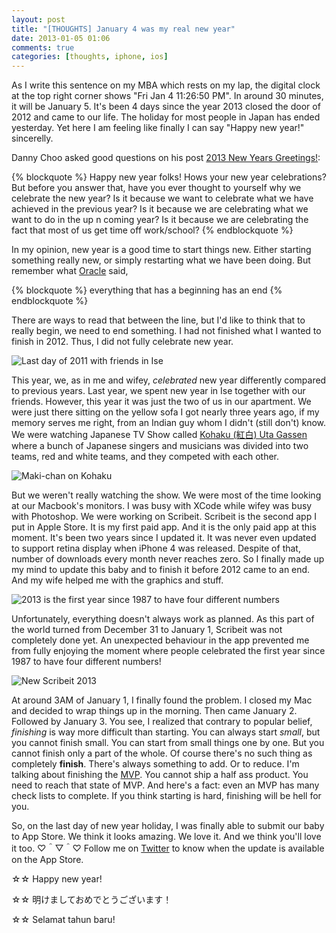 ```yaml
---
layout: post
title: "[THOUGHTS] January 4 was my real new year"
date: 2013-01-05 01:06
comments: true
categories: [thoughts, iphone, ios]
---
```

As I write this sentence on my MBA which rests on my lap, the digital clock at the top right corner shows "Fri Jan 4 11:26:50 PM". In around 30 minutes, it will be January 5. It's been 4 days since the year 2013 closed the door of 2012 and came to our life. The holiday for most people in Japan has ended yesterday. Yet here I am feeling like finally I can say "Happy new year!" sincerelly.

<!-- more -->

Danny Choo asked good questions on his post [2013 New Years Greetings!](http://www.dannychoo.com/post/en/26806/2013+New+Years+Greetings.html):

{% blockquote %}
Happy new year folks! Hows your new year celebrations? 
But before you answer that, have you ever thought to yourself why we celebrate the new year? Is it because we want to celebrate what we have achieved in the previous year? Is it because we are celebrating what we want to do in the up n coming year? Is it because we are celebrating the fact that most of us get time off work/school?
{% endblockquote %}

In my opinion, new year is a good time to start things new. Either starting something really new, or simply restarting what we have been doing. But remember what [Oracle](http://en.wikipedia.org/wiki/The_Matrix_Revolutions) said,

{% blockquote %}
everything that has a beginning has an end
{% endblockquote %}

There are ways to read that between the line, but I'd like to think that to really begin, we need to end something. I had not finished what I wanted to finish in 2012. Thus, I did not fully celebrate new year.

![Last day of 2011 with friends in Ise](http://f.cl.ly/items/0G3e350L3m1a2K1N0U1M/Screen%20Shot%202013-01-04%20at%2011.42.19%20PM.png)

This year, we, as in me and wifey, *celebrated* new year differently compared to previous years. Last year, we spent new year in Ise together with our friends. However, this year it was just the two of us in our apartment. We were just there sitting on the yellow sofa I got nearly three years ago, if my memory serves me right, from an Indian guy whom I didn't (still don't) know. We were watching Japanese TV Show called [Kohaku (紅白) Uta Gassen](http://en.wikipedia.org/wiki/K%C5%8Dhaku_Uta_Gassen) where a bunch of Japanese singers and musicians was divided into two teams, red and white teams, and they competed with each other.

![Maki-chan on Kohaku](http://f.cl.ly/items/222Q0y0W1Y2h3I3s460T/maki-chan1.png)

But we weren't really watching the show. We were most of the time looking at our Macbook's monitors. I was busy with XCode while wifey was busy with Photoshop. We were working on Scribeit. Scribeit is the second app I put in Apple Store. It is my first paid app. And it is the only paid app at this moment. It's been two years since I updated it. It was never even updated to support retina display when iPhone 4 was released. Despite of that, number of downloads every month never reaches zero. So I finally made up my mind to update this baby and to finish it before 2012 came to an end. And my wife helped me with the graphics and stuff.

![2013 is the first year since 1987 to have four different numbers](http://f.cl.ly/items/2B081D0J0h1c0c450312/9gag2013.png)

Unfortunately, everything doesn't always work as planned. As this part of the world turned from December 31 to January 1, Scribeit was not completely done yet. An unexpected behaviour in the app prevented me from fully enjoying the moment where people celebrated the first year since 1987 to have four different numbers!

![New Scribeit 2013](http://f.cl.ly/items/3h0o2n1X3a3T0j0R1y0s/Screen%20Shot%202013-01-05%20at%2012.17.08%20AM.png)

At around 3AM of January 1, I finally found the problem. I closed my Mac and decided to wrap things up in the morning. Then came January 2. Followed by January 3. You see, I realized that contrary to popular belief, *finishing* is way more difficult than starting. You can always start *small*, but you cannot finish small. You can start from small things one by one. But you cannot finish only a part of the whole. Of course there's no such thing as completely **finish**. There's always something to add. Or to reduce. I'm talking about finishing the [MVP](http://en.wikipedia.org/wiki/Minimum_viable_product). You cannot ship a half ass product. You need to reach that state of MVP. And here's a fact: even an MVP has many check lists to complete. If you think starting is hard, finishing will be hell for you. 

So, on the last day of new year holiday, I was finally able to submit our baby to App Store. We think it looks amazing. We love it. And we think you'll love it too. ♡＾▽＾♡ Follow me on [Twitter](https://twitter.com/nicnocquee) to know when the update is available on the App Store.

☆☆ Happy new year!

☆☆ 明けましておめでとうございます！

☆☆ Selamat tahun baru!




